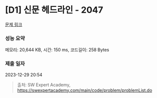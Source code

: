 # [D1] 신문 헤드라인 - 2047 

[문제 링크](https://swexpertacademy.com/main/code/problem/problemDetail.do?contestProbId=AV5QKsLaAy0DFAUq) 

### 성능 요약

메모리: 20,644 KB, 시간: 150 ms, 코드길이: 258 Bytes

### 제출 일자

2023-12-29 20:54



> 출처: SW Expert Academy, https://swexpertacademy.com/main/code/problem/problemList.do